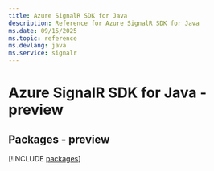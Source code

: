 ```yaml
---
title: Azure SignalR SDK for Java
description: Reference for Azure SignalR SDK for Java
ms.date: 09/15/2025
ms.topic: reference
ms.devlang: java
ms.service: signalr
---
```

# Azure SignalR SDK for Java - preview
## Packages - preview
[!INCLUDE [packages](signalr-index.md)]
